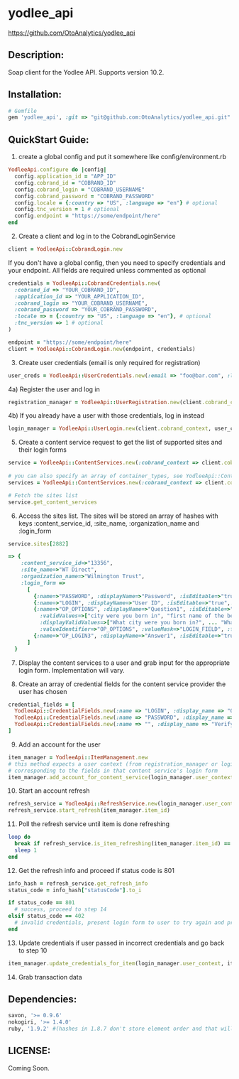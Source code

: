 yodlee_api
==========

https://github.com/OtoAnalytics/yodlee_api

Description:
------------

Soap client for the Yodlee API. Supports version 10.2.

Installation:
------------

```ruby
# Gemfile
gem 'yodlee_api', :git => "git@github.com:OtoAnalytics/yodlee_api.git"
```
QuickStart Guide:
-----------------

1) create a global config and put it somewhere like config/environment.rb

```ruby
YodleeApi.configure do |config| 
  config.application_id = "APP_ID" 
  config.cobrand_id = "COBRAND_ID"
  config.cobrand_login = "COBRAND_USERNAME"
  config.cobrand_password = "COBRAND_PASSWORD"
  config.locale = {:country => "US", :language => "en"} # optional
  config.tnc_version = 1 # optional
  config.endpoint = "https://some/endpoint/here"
end
```
 
 
2) Create a client and log in to the CobrandLoginService

```ruby
client = YodleeApi::CobrandLogin.new
```

If you don't have a global config, then you need to specify credentials and your endpoint. All fields are required unless commented as optional

```ruby
credentials = YodleeApi::CobrandCredentials.new(
  :cobrand_id => "YOUR_COBRAND_ID",
  :application_id => "YOUR_APPLICATION_ID",
  :cobrand_login => "YOUR_COBRAND_USERNAME",
  :cobrand_password => "YOUR_COBRAND_PASSWORD",
  :locale => = {:country => "US", :language => "en"}, # optional
  :tnc_version => 1 # optional
)

endpoint = "https://some/endpoint/here"
client = YodleeApi::CobrandLogin.new(endpoint, credentials)
```

3) Create user credentials (email is only required for registration)

```ruby  
user_creds = YodleeApi::UserCredentials.new(:email => "foo@bar.com", :login_name => "foobarone", :password => "foobartwo1")
```

4a) Register the user and log in

```ruby  
registration_manager = YodleeApi::UserRegistration.new(client.cobrand_context, user_creds)
```

4b) If you already have a user with those credentials, log in instead

```ruby  
login_manager = YodleeApi::UserLogin.new(client.cobrand_context, user_creds) 
```

5) Create a content service request to get the list of supported sites and their login forms

```ruby
service = YodleeApi::ContentServices.new(:cobrand_context => client.cobrand_context, :container_types => "bank")
 
# you can also specify an array of container_types, see YodleeApi::ContentServices::SupportedContainerTypes for a list of valid types
services = YodleeApi::ContentServices.new(:cobrand_context => client.cobrand_context, :container_types => ["bank", "credits"])

# Fetch the sites list
service.get_content_services
```

6) Access the sites list. The sites will be stored an array of hashes with keys :content_service_id, :site_name, :organization_name and :login_form

```ruby 
service.sites[2882]

=> { 
    :content_service_id=>"13356", 
    :site_name=>"WT Direct", 
    :organization_name=>"Wilmington Trust", 
    :login_form =>
      [
        {:name=>"PASSWORD", :displayName=>"Password", :isEditable=>"true", ... :fieldErrorCode=>""}, # each hash is a form field
        {:name=>"LOGIN", :displayName=>"User ID", :isEditable=>"true",... :fieldErrorCode=>""}, 
        {:name=>"OP_OPTIONS", :displayName=>"Question1", :isEditable=>"true", :isOptional=>"true", :isEscaped=>"false", :isOptionalMFA=>"false", :isMFA=>"false", 
          :validValues=>["city were you born in", "first name of the best man at your wedding", ... "name of your first pet"], 
          :displayValidValues=>["What city were you born in?", ... "What was the name of your first pet?"], 
          :valueIdentifier=>"OP_OPTIONS", :valueMask=>"LOGIN_FIELD", :fieldType=>"OPTIONS", :size=>"20", :maxlength=>"40", :fieldErrorCode=>""}, 
        {:name=>"OP_LOGIN3", :displayName=>"Answer1", :isEditable=>"true", ... :fieldErrorCode=>""}, 
      ]    
  }
```

7) Display the content services to a user and grab input for the appropriate login form. Implementation will vary.

8) Create an array of credential fields for the content service provider the user has chosen

```ruby  
credential_fields = [
  YodleeApi::CredentialFields.new(:name => "LOGIN", :display_name => "Online ID",  ..., :value => "fooooobarr", ... ),
  YodleeApi::CredentialFields.new(:name => "PASSWORD", :display_name => "Passcode",  ..., :value => "1234foobarr", ... ),
  YodleeApi::CredentialFields.new(:name => "", :display_name => "Verify Passcode",  ..., :value => "1234foobarr", ... ) 
]
```
  
9) Add an account for the user

```ruby
item_manager = YodleeApi::ItemManagement.new
# this method expects a user context (from registration_manager or login_manager), a content service id and an array of credential fields 
# corresponding to the fields in that content service's login form
item_manager.add_account_for_content_service(login_manager.user_context, 2931, credential_fields)
```

10) Start an account refresh

```ruby
refresh_service = YodleeApi::RefreshService.new(login_manager.user_context)
refresh_service.start_refresh(item_manager.item_id)
```

11) Poll the refresh service until item is done refreshing

```ruby
loop do
  break if refresh_service.is_item_refreshing(item_manager.item_id) == false
  sleep 1
end

```

12) Get the refresh info and proceed if status code is 801

```ruby
info_hash = refresh_service.get_refresh_info
status_code = info_hash["statusCode"].to_i

if status_code == 801
  # success, proceed to step 14
elsif status_code == 402
  # invalid credentials, present login form to user to try again and proceed to step 13
end
```

13) Update credentials if user passed in incorrect credentials and go back to step 10
 
```ruby 
item_manager.update_credentials_for_item(login_manager.user_context, item_manager.item_id, credential_fields)
```

14) Grab transaction data

Dependencies:
-------------

```ruby
savon, '>= 0.9.6'
nokogiri, '>= 1.4.0'
ruby, '1.9.2' #(hashes in 1.8.7 don't store element order and that will cause all sorts of havoc)
```

LICENSE:
--------

Coming Soon.